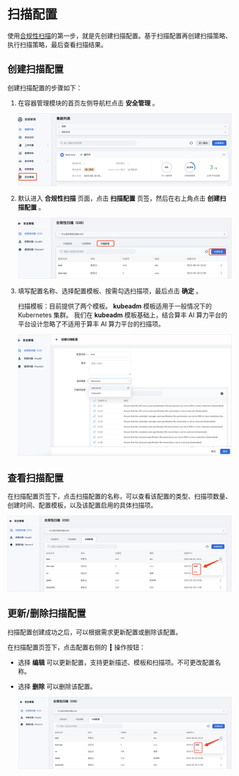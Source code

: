# 扫描配置

使用[合规性扫描](../index.md)的第一步，就是先创建扫描配置。基于扫描配置再创建扫描策略、执行扫描策略，最后查看扫描结果。

## 创建扫描配置

创建扫描配置的步骤如下：

1. 在容器管理模块的首页左侧导航栏点击 __安全管理__ 。

    ![安全管理](../../../../images/security01_3.png)

2. 默认进入 __合规性扫描__ 页面，点击 __扫描配置__ 页签，然后在右上角点击 __创建扫描配置__ 。
  
    ![安全管理](../../../../images/security02.png)

3. 填写配置名称、选择配置模板、按需勾选扫描项，最后点击 __确定__ 。

    扫描模板：目前提供了两个模板。 __kubeadm__ 模板适用于一般情况下的 Kubernetes 集群。
    我们在 __kubeadm__ 模板基础上，结合算丰 AI 算力平台的平台设计忽略了不适用于算丰 AI 算力平台的扫描项。

    ![安全管理](../../../../images/security03.png)

## 查看扫描配置

在扫描配置页签下，点击扫描配置的名称，可以查看该配置的类型、扫描项数量、创建时间、配置模板，以及该配置启用的具体扫描项。

![安全管理](../../../../images/security04.png)

## 更新/删除扫描配置

扫描配置创建成功之后，可以根据需求更新配置或删除该配置。

在扫描配置页签下，点击配置右侧的 __┇__ 操作按钮：

- 选择 __编辑__ 可以更新配置，支持更新描述、模板和扫描项。不可更改配置名称。
- 选择 __删除__ 可以删除该配置。

    ![安全管理](../../../../images/security04.png)
